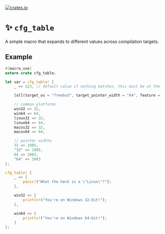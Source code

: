[![crates.io](https://img.shields.io/crates/v/cfg_table.svg)](https://crates.io/crates/cfg_table)

# ✨ `cfg_table`

A simple macro that expands to different values across compilation targets.

## Example

```rust
#[macro_use]
extern crate cfg_table;

let var = cfg_table! {
	_ => 123, // default value if nothing matches, this must be at the top

	[all(target_os = "freebsd", target_pointer_width = "64", feature = "my-feature")] => 1337, // custom

	// common platforms
	win32 => 32,
	win64 => 64,
	linux32 => 32,
	linux64 => 64,
	macos32 => 32,
	macos64 => 64,

	// pointer widths
	32 => 1985,
	"32" => 1985,
	64 => 2003,
	"64" => 2003
};

cfg_table! {
	_ => {
		panic!("What the heck is a \"Linux\"?");
	},

	win32 => {
		println!("You're on Windows 32-bit!");
	},

	win64 => {
		println!("You're on Windows 64-bit!");
	}
};
```